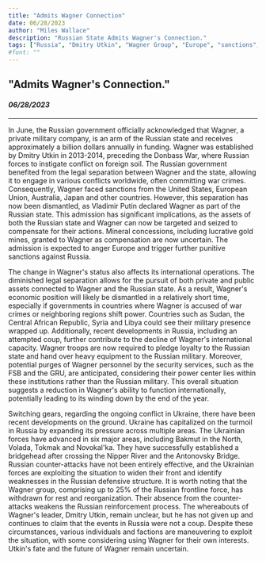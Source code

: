 ```yaml
---
title: "Admits Wagner Connection"
date: 06/28/2023
author: "Miles Wallace"
description: "Russian State Admits Wagner's Connection."
tags: ["Russia", "Dmitry Utkin", "Wagner Group", "Europe", "sanctions", "Ukraine", "Bakmut", "Volada", "Tokmak", "Novokal'ka", "Nipper River", "Antonovsky Bridge",  ]
#font: ""
---
```

## "Admits Wagner's Connection."
#### _06/28/2023_ 
____
In June, the Russian government officially acknowledged that Wagner, a private military company, is an arm of the Russian state and receives approximately a billion dollars annually in funding. Wagner was established by Dmitry Utkin in 2013-2014, preceding the Donbass War, where Russian forces to instigate conflict on foreign soil. The Russian government benefited from the legal separation between Wagner and the state, allowing it to engage in various conflicts worldwide, often committing war crimes. Consequently, Wagner faced sanctions from the United States, European Union, Australia, Japan and other countries. However, this separation has now been dismantled, as Vladimir Putin declared Wagner as part of the Russian state. This admission has significant implications, as the assets of both the Russian state and Wagner can now be targeted and seized to compensate for their actions. Mineral concessions, including lucrative gold mines, granted to Wagner as compensation are now uncertain. The admission is expected to anger Europe and trigger further punitive sanctions against Russia.

The change in Wagner's status also affects its international operations. The diminished legal separation allows for the pursuit of both private and public assets connected to Wagner and the Russian state. As a result, Wagner's economic position will likely be dismantled in a relatively short time, especially if governments in countries where Wagner is accused of war crimes or neighboring regions shift power. Countries such as Sudan, the Central African Republic, Syria and Libya could see their military presence wrapped up. Additionally, recent developments in Russia, including an attempted coup, further contribute to the decline of Wagner's international capacity. Wagner troops are now required to pledge loyalty to the Russian state and hand over heavy equipment to the Russian military. Moreover, potential purges of Wagner personnel by the security services, such as the FSB and the GRU, are anticipated, considering their power center lies within these institutions rather than the Russian military. This overall situation suggests a reduction in Wagner's ability to function internationally, potentially leading to its winding down by the end of the year.

Switching gears, regarding the ongoing conflict in Ukraine, there have been recent developments on the ground. Ukraine has capitalized on the turmoil in Russia by expanding its pressure across multiple areas. The Ukrainian forces have advanced in six major areas, including Bakmut in the North, Volada, Tokmak and Novokal'ka. They have successfully established a bridgehead after crossing the Nipper River and the Antonovsky Bridge. Russian counter-attacks have not been entirely effective, and the Ukrainian forces are exploiting the situation to widen their front and identify weaknesses in the Russian defensive structure. It is worth noting that the Wagner group, comprising up to 25% of the Russian frontline force, has withdrawn for rest and reorganization. Their absence from the counter-attacks weakens the Russian reinforcement process. The whereabouts of Wagner's leader, Dmitry Utkin, remain unclear, but he has not given up and continues to claim that the events in Russia were not a coup. Despite these circumstances, various individuals and factions are maneuvering to exploit the situation, with some considering using Wagner for their own interests. Utkin's fate and the future of Wagner remain uncertain.